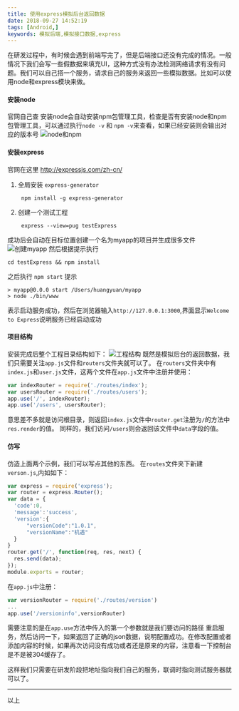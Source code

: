 ```yaml
---
title: 使用express模拟后台返回数据
date: 2018-09-27 14:52:19
tags: [Android,]
keywords: 模拟后端,模拟接口数据,express
---
```

在研发过程中，有时候会遇到前端写完了，但是后端接口还没有完成的情况。一般情况下我们会写一些假数据来填充UI，这种方式没有办法检测网络请求有没有问题。我们可以自己搭一个服务，请求自己的服务来返回一些模拟数据。比如可以使用node和express模块来做。
<!--more-->
#### 安装node
官网自己查
安装node会自动安装npm包管理工具，检查是否有安装node和npm包管理工具，可以通过执行`node -v` 和 `npm -v`来查看，如果已经安装则会输出对应的版本号
![node和npm](/image/Android/express/node_and_npm.png)

#### 安装express
官网在这里 http://expressjs.com/zh-cn/
1. 全局安装 `express-generator`
   ``` shell
    npm install -g express-generator
   ```
2. 创建一个测试工程
   ``` shell
    express --view=pug testExpress
   ```
成功后会自动在目标位置创建一个名为myapp的项目并生成很多文件
![创建myapp](/image/Android/express/create_myapp.png)
然后根据提示执行
``` shell
cd testExpress && npm install
``` 
之后执行 `npm start`
提示 
``` shell
> myapp@0.0.0 start /Users/huangyuan/myapp
> node ./bin/www
```
表示启动服务成功，然后在浏览器输入`http://127.0.0.1:3000`,界面显示`Welcome to Express`说明服务已经启动成功

#### 项目结构
安装完成后整个工程目录结构如下：
![工程结构](/image/Android/express/myapp_constructor.png)
既然是模拟后台的返回数据，我们只需要关注`app.js`文件和`routers`文件夹就可以了。
在`routers`文件夹中有`index.js`和`user.js`文件，这两个文件在`app.js`文件中注册并使用：
``` js
var indexRouter = require('./routes/index');
var usersRouter = require('./routes/users');
app.use('/', indexRouter);
app.use('/users', usersRouter);
```
意思差不多就是访问根目录，则返回`index.js`文件中`router.get`注册为`/`的方法中`res.render`的值。
同样的，我们访问`/users`则会返回该文件中`data`字段的值。

#### 仿写
仿造上面两个示例，我们可以写点其他的东西。
在`routes`文件夹下新建`verson.js`,内如如下：

``` javaScript
var express = require('express');
var router = express.Router();
var data = {
  'code':0,
  'message':'success',
  'version':{
      "versionCode":"1.0.1",
      "versionName":"机遇"
  }
}
router.get('/', function(req, res, next) {
  res.send(data);
});
module.exports = router;
```

在`app.js`中注册：
``` javaScript
var versionRouter = require('./routes/version')
...
app.use('/versioninfo',versionRouter)
```
需要注意的是在`app.use`方法中传入的第一个参数就是我们要访问的路径
重启服务，然后访问一下，如果返回了正确的json数据，说明配置成功。在修改配置或者添加内容的时候，如果再次访问没有成功或者还是原来的内容，注意看一下控制台是不是被304缓存了。

这样我们只需要在研发阶段把地址指向我们自己的服务，联调时指向测试服务器就可以了。

------
以上
